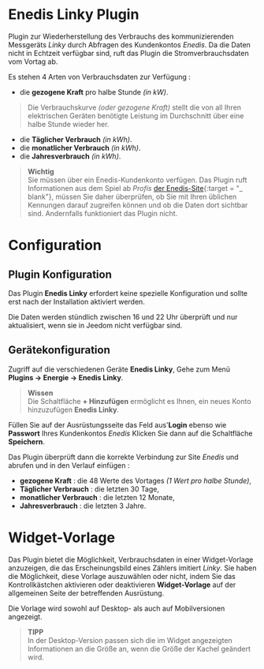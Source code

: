 # Enedis Linky Plugin

Plugin zur Wiederherstellung des Verbrauchs des kommunizierenden Messgeräts *Linky* durch Abfragen des Kundenkontos *Enedis*. Da die Daten nicht in Echtzeit verfügbar sind, ruft das Plugin die Stromverbrauchsdaten vom Vortag ab.

Es stehen 4 Arten von Verbrauchsdaten zur Verfügung :
- die **gezogene Kraft** pro halbe Stunde *(in kW)*.
> Die Verbrauchskurve *(oder gezogene Kraft)* stellt die von all Ihren elektrischen Geräten benötigte Leistung im Durchschnitt über eine halbe Stunde wieder her.

- die **Täglicher Verbrauch** *(in kWh)*.
- die **monatlicher Verbrauch** *(in kWh)*.
- die **Jahresverbrauch** *(in kWh)*.

>**Wichtig**      
>Sie müssen über ein Enedis-Kundenkonto verfügen. Das Plugin ruft Informationen aus dem Spiel ab *Profis* [der Enedis-Site](https://espace-client-connexion.enedis.fr/auth/XUI/#login/&realm=particuliers&goto=https://espace-client-particuliers.enedis.fr%2Fgroup%2Fespace-particuliers%2Faccueil){:target = "\_ blank"}, müssen Sie daher überprüfen, ob Sie mit Ihren üblichen Kennungen darauf zugreifen können und ob die Daten dort sichtbar sind. Andernfalls funktioniert das Plugin nicht.

# Configuration

## Plugin Konfiguration

Das Plugin **Enedis Linky** erfordert keine spezielle Konfiguration und sollte erst nach der Installation aktiviert werden.

Die Daten werden stündlich zwischen 16 und 22 Uhr überprüft und nur aktualisiert, wenn sie in Jeedom nicht verfügbar sind.

## Gerätekonfiguration

Zugriff auf die verschiedenen Geräte **Enedis Linky**, Gehe zum Menü **Plugins → Energie → Enedis Linky**.

> **Wissen**    
> Die Schaltfläche **+ Hinzufügen** ermöglicht es Ihnen, ein neues Konto hinzuzufügen **Enedis Linky**.

Füllen Sie auf der Ausrüstungsseite das Feld aus'**Login** ebenso wie **Passwort** Ihres Kundenkontos *Enedis* Klicken Sie dann auf die Schaltfläche **Speichern**.

Das Plugin überprüft dann die korrekte Verbindung zur Site *Enedis* und abrufen und in den Verlauf einfügen :
- **gezogene Kraft** : die 48 Werte des Vortages *(1 Wert pro halbe Stunde)*,
- **Täglicher Verbrauch** : die letzten 30 Tage,
- **monatlicher Verbrauch** : die letzten 12 Monate,
- **Jahresverbrauch** : die letzten 3 Jahre.

# Widget-Vorlage

Das Plugin bietet die Möglichkeit, Verbrauchsdaten in einer Widget-Vorlage anzuzeigen, die das Erscheinungsbild eines Zählers imitiert *Linky*. Sie haben die Möglichkeit, diese Vorlage auszuwählen oder nicht, indem Sie das Kontrollkästchen aktivieren oder deaktivieren **Widget-Vorlage** auf der allgemeinen Seite der betreffenden Ausrüstung.

Die Vorlage wird sowohl auf Desktop- als auch auf Mobilversionen angezeigt.

>**TIPP**     
>In der Desktop-Version passen sich die im Widget angezeigten Informationen an die Größe an, wenn die Größe der Kachel geändert wird.
